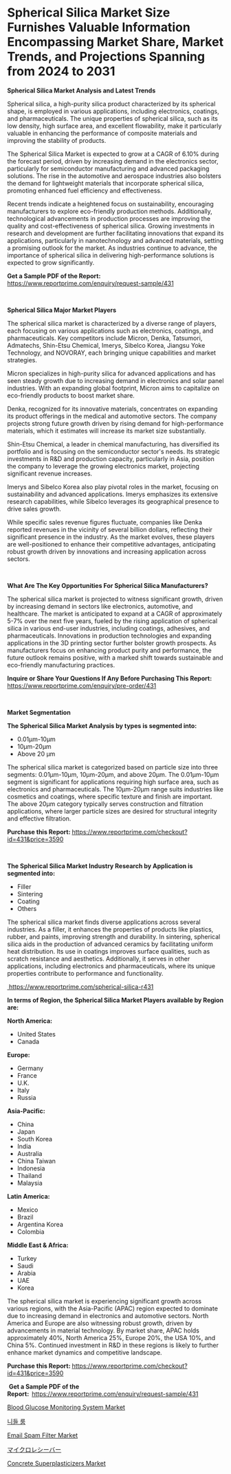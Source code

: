 <p><h1>Spherical Silica Market Size Furnishes Valuable Information Encompassing Market Share, Market Trends, and Projections Spanning from 2024 to 2031</h1></p><p><strong>Spherical Silica Market Analysis and Latest Trends</strong></p>
<p><p>Spherical silica, a high-purity silica product characterized by its spherical shape, is employed in various applications, including electronics, coatings, and pharmaceuticals. The unique properties of spherical silica, such as its low density, high surface area, and excellent flowability, make it particularly valuable in enhancing the performance of composite materials and improving the stability of products.</p><p>The Spherical Silica Market is expected to grow at a CAGR of 6.10% during the forecast period, driven by increasing demand in the electronics sector, particularly for semiconductor manufacturing and advanced packaging solutions. The rise in the automotive and aerospace industries also bolsters the demand for lightweight materials that incorporate spherical silica, promoting enhanced fuel efficiency and effectiveness.</p><p>Recent trends indicate a heightened focus on sustainability, encouraging manufacturers to explore eco-friendly production methods. Additionally, technological advancements in production processes are improving the quality and cost-effectiveness of spherical silica. Growing investments in research and development are further facilitating innovations that expand its applications, particularly in nanotechnology and advanced materials, setting a promising outlook for the market. As industries continue to advance, the importance of spherical silica in delivering high-performance solutions is expected to grow significantly.</p></p>
<p><strong>Get a Sample PDF of the Report:&nbsp;</strong> <a href="https://www.reportprime.com/enquiry/request-sample/431">https://www.reportprime.com/enquiry/request-sample/431</a></p>
<p>&nbsp;</p>
<p><strong>Spherical Silica Major Market Players</strong></p>
<p><p>The spherical silica market is characterized by a diverse range of players, each focusing on various applications such as electronics, coatings, and pharmaceuticals. Key competitors include Micron, Denka, Tatsumori, Admatechs, Shin-Etsu Chemical, Imerys, Sibelco Korea, Jiangsu Yoke Technology, and NOVORAY, each bringing unique capabilities and market strategies.</p><p>Micron specializes in high-purity silica for advanced applications and has seen steady growth due to increasing demand in electronics and solar panel industries. With an expanding global footprint, Micron aims to capitalize on eco-friendly products to boost market share.</p><p>Denka, recognized for its innovative materials, concentrates on expanding its product offerings in the medical and automotive sectors. The company projects strong future growth driven by rising demand for high-performance materials, which it estimates will increase its market size substantially.</p><p>Shin-Etsu Chemical, a leader in chemical manufacturing, has diversified its portfolio and is focusing on the semiconductor sector's needs. Its strategic investments in R&D and production capacity, particularly in Asia, position the company to leverage the growing electronics market, projecting significant revenue increases.</p><p>Imerys and Sibelco Korea also play pivotal roles in the market, focusing on sustainability and advanced applications. Imerys emphasizes its extensive research capabilities, while Sibelco leverages its geographical presence to drive sales growth.</p><p>While specific sales revenue figures fluctuate, companies like Denka reported revenues in the vicinity of several billion dollars, reflecting their significant presence in the industry. As the market evolves, these players are well-positioned to enhance their competitive advantages, anticipating robust growth driven by innovations and increasing application across sectors.</p></p>
<p>&nbsp;</p>
<p><strong>What Are The Key Opportunities For Spherical Silica Manufacturers?</strong></p>
<p><p>The spherical silica market is projected to witness significant growth, driven by increasing demand in sectors like electronics, automotive, and healthcare. The market is anticipated to expand at a CAGR of approximately 5-7% over the next five years, fueled by the rising application of spherical silica in various end-user industries, including coatings, adhesives, and pharmaceuticals. Innovations in production technologies and expanding applications in the 3D printing sector further bolster growth prospects. As manufacturers focus on enhancing product purity and performance, the future outlook remains positive, with a marked shift towards sustainable and eco-friendly manufacturing practices.</p></p>
<p><strong>Inquire or Share Your Questions If Any Before Purchasing This Report:</strong> <a href="https://www.reportprime.com/enquiry/pre-order/431">https://www.reportprime.com/enquiry/pre-order/431</a></p>
<p>&nbsp;</p>
<p><strong>Market Segmentation</strong></p>
<p><strong>The Spherical Silica Market Analysis by types is segmented into:</strong></p>
<p><ul><li>0.01μm-10μm</li><li>10μm-20μm</li><li>Above 20 μm</li></ul></p>
<p><p>The spherical silica market is categorized based on particle size into three segments: 0.01μm-10μm, 10μm-20μm, and above 20μm. The 0.01μm-10μm segment is significant for applications requiring high surface area, such as electronics and pharmaceuticals. The 10μm-20μm range suits industries like cosmetics and coatings, where specific texture and finish are important. The above 20μm category typically serves construction and filtration applications, where larger particle sizes are desired for structural integrity and effective filtration.</p></p>
<p><strong>Purchase this Report:&nbsp;</strong><a href="https://www.reportprime.com/checkout?id=431&price=3590">https://www.reportprime.com/checkout?id=431&price=3590</a></p>
<p>&nbsp;</p>
<p><strong>The Spherical Silica Market Industry Research by Application is segmented into:</strong></p>
<p><ul><li>Filler</li><li>Sintering</li><li>Coating</li><li>Others</li></ul></p>
<p><p>The spherical silica market finds diverse applications across several industries. As a filler, it enhances the properties of products like plastics, rubber, and paints, improving strength and durability. In sintering, spherical silica aids in the production of advanced ceramics by facilitating uniform heat distribution. Its use in coatings improves surface qualities, such as scratch resistance and aesthetics. Additionally, it serves in other applications, including electronics and pharmaceuticals, where its unique properties contribute to performance and functionality.</p></p>
<p><a href="https://www.reportprime.com/spherical-silica-r431">&nbsp;https://www.reportprime.com/spherical-silica-r431</a></p>
<p><strong>In terms of Region, the Spherical Silica Market Players available by Region are:</strong></p>
<p>
    <p> <strong> North America: </strong>
        <ul>
            <li>United States</li>
            <li>Canada</li>
        </ul>
        </p> 
    <p> <strong> Europe: </strong>
        <ul>
            <li>Germany</li>
            <li>France</li>
            <li>U.K.</li>
            <li>Italy</li>
            <li>Russia</li>
        </ul>
        </p> 
    <p> <strong> Asia-Pacific: </strong>
        <ul>
            <li>China</li>
            <li>Japan</li>
            <li>South Korea</li>
            <li>India</li>
            <li>Australia</li>
            <li>China Taiwan</li>
            <li>Indonesia</li>
            <li>Thailand</li>
            <li>Malaysia</li>
        </ul>
        </p> 
    <p> <strong> Latin America: </strong>
        <ul>
            <li>Mexico</li>
            <li>Brazil</li>
            <li>Argentina Korea</li>
            <li>Colombia</li>
        </ul>
        </p> 
    <p> <strong> Middle East & Africa: </strong>
        <ul>
            <li>Turkey</li>
            <li>Saudi</li>
            <li>Arabia</li>
            <li>UAE</li>
            <li>Korea</li>
        </ul>
    </p>
    </p>
<p><p>The spherical silica market is experiencing significant growth across various regions, with the Asia-Pacific (APAC) region expected to dominate due to increasing demand in electronics and automotive sectors. North America and Europe are also witnessing robust growth, driven by advancements in material technology. By market share, APAC holds approximately 40%, North America 25%, Europe 20%, the USA 10%, and China 5%. Continued investment in R&D in these regions is likely to further enhance market dynamics and competitive landscape.</p></p>
<p><strong>Purchase this Report: </strong><a href="https://www.reportprime.com/checkout?id=431&price=3590">https://www.reportprime.com/checkout?id=431&price=3590</a></p>
<p>&nbsp;<strong>Get a Sample PDF of the Report:&nbsp;&nbsp;</strong><a href="https://www.reportprime.com/enquiry/request-sample/431">https://www.reportprime.com/enquiry/request-sample/431</a></p>
<p><strong></strong></p>
<p><p><a href="https://www.linkedin.com/pulse/market-forecast-global-blood-glucose-monitoring-system-trends-oeaie?trackingId=CnBj2tnjQk%2Be%2B3JDrm2AQA%3D%3D">Blood Glucose Monitoring System Market</a></p><p><a href="https://medium.com/@melodyfunk1988/2024%EB%85%84%EB%B6%80%ED%84%B0-2031%EB%85%84%EA%B9%8C%EC%A7%80%EC%9D%98-%EB%B0%94%EB%8A%98-%EC%A7%81%EC%A1%B0%EA%B8%B0-%EC%8B%9C%EC%9E%A5%EC%97%90-%EB%8C%80%ED%95%9C-%EC%8B%A0%ED%9D%A5-%EC%8B%9C%EC%9E%A5-%EB%8F%99%ED%96%A5-%EB%B0%8F-%EC%A7%80%EC%97%AD-%EB%B6%84%EC%84%9D-%EC%A0%84%EB%A7%9D-b326f1e637da">니들 룸</a></p><p><a href="https://medium.com/@jamieurcotte9056df/email-spam-filter-market-size-market-segmentation-market-trends-and-growth-analysis-forecast-till-76a4cfdc5178">Email Spam Filter Market</a></p><p><a href="https://medium.com/@verniebarton2023/%E3%83%9E%E3%82%A4%E3%82%AF%E3%83%AD%E3%83%AC%E3%82%B7%E3%83%BC%E3%83%90%E3%83%BC%E7%94%A3%E6%A5%AD%E3%81%AB%E9%96%A2%E3%81%99%E3%82%8B%E6%B4%9E%E5%AF%9F-2031%E5%B9%B4%E3%81%BE%E3%81%A7%E3%81%AE%E5%B8%82%E5%A0%B4%E3%81%AE%E8%B2%A1%E5%8B%99%E7%8A%B6%E6%B3%81-%E5%B8%82%E5%A0%B4%E8%A6%8F%E6%A8%A1-%E3%81%8A%E3%82%88%E3%81%B3%E5%8F%8E%E7%9B%8A%E5%88%86%E6%9E%90-a1a10783b154">マイクロレシーバー</a></p><p><a href="https://www.linkedin.com/pulse/concrete-superplasticizers-market-size-growth-trends-statistics-j5ake?trackingId=kLz91XkIQy2RfRTzYotyRg%3D%3D">Concrete Superplasticizers Market</a></p></p>